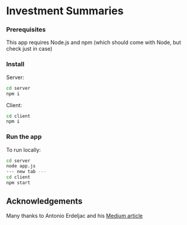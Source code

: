 # Investment Summaries

### Prerequisites

This app requires Node.js and npm (which should come with Node, but check just in case)

### Install

Server:

```sh
cd server
npm i
```

Client:

```sh
cd client
npm i
```

### Run the app

To run locally:

```sh
cd server
node app.js
--- new tab ---
cd client
npm start
```

## Acknowledgements

Many thanks to Antonio Erdeljac and his [Medium article](https://blog.cloudboost.io/learn-how-to-create-a-simple-blog-with-react-node-c05fa6889de3)
